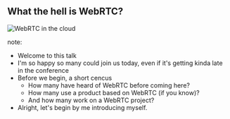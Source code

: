 
## What the hell is  <span class="highlight-alt">WebRTC?</span>

![WebRTC in the cloud](img/wordcloud.png)

note:
- Welcome to this talk
- I'm so happy so many could join us today, even if it's getting kinda late in the conference
- Before we begin, a short cencus
    - How many have heard of WebRTC before coming here?
    - How many use a product based on WebRTC (if you know)?
    - And how many work on a WebRTC project?
- Alright, let's begin by me introducing myself.

